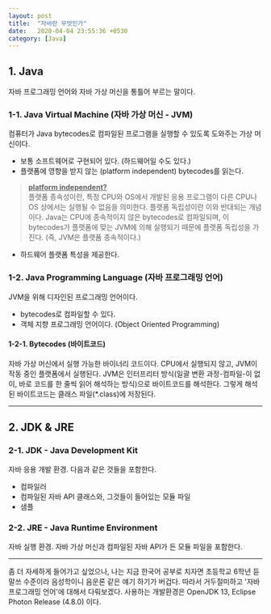 ```yaml
---
layout: post
title:  "자바란 무엇인가"
date:   2020-04-04 23:55:36 +0530
category: [Java]
---
```

  
## 1. Java
 자바 프로그래밍 언어와 자바 가상 머신을 통틀어 부르는 말이다.
 
### 1-1. Java Virtual Machine (자바 가상 머신 - JVM)
 컴퓨터가 Java bytecodes로 컴파일된 프로그램을 실행할 수 있도록 도와주는 가상 머신이다.
 - 보통 소프트웨어로 구현되어 있다. (하드웨어일 수도 있다.)
 - 플랫폼에 영향을 받지 않는 (platform independent) bytecodes를 읽는다.
 > **<U>platform independent?</U>**  
 > 플랫폼 종속성이란, 특정 CPU와 OS에서 개발된 응용 프로그램이 다른 CPU나 OS 상에서는 실행될 수 없음을 의미한다.
 > 플랫폼 독립성이란 이와 반대되는 개념이다. Java는 CPU에 종속적이지 않은 bytecodes로 컴파일되며,
 > 이 bytecodes가 플랫폼에 맞는 JVM에 의해 실행되기 때문에 플랫폼 독립성을 가진다. (즉, JVM은 플랫폼 종속적이다.)
 - 하드웨어 플랫폼 특성을 제공한다.
 
### 1-2. Java Programming Language (자바 프로그래밍 언어)
  JVM을 위해 디자인된 프로그래밍 언어이다.
  - bytecodes로 컴파일할 수 있다.
  - 객체 지향 프로그래밍 언어이다. (Object Oriented Programming)
 
#### 1-2-1. Bytecodes (바이트코드)
   자바 가상 머신에서 실행 가능한 바이너리 코드이다. CPU에서 실행되지 않고, JVM이 작동 중인 플랫폼에서 실행된다.
   JVM은 인터프리터 방식(일괄 변환 과정-컴파일-이 없이, 바로 코드를 한 줄씩 읽어 해석하는 방식)으로 바이트코드를 해석한다.
   그렇게 해석된 바이트코드는 클래스 파일(*.class)에 저장된다.
   
   
***
## 2. JDK & JRE

### 2-1. JDK - Java Development Kit
 자바 응용 개발 환경. 다음과 같은 것들을 포함한다.
  - 컴파일러
  - 컴파일된 자바 API 클래스와, 그것들이 들어있는 모듈 파일
  - 샘플

### 2-2. JRE - Java Runtime Environment
 자바 실행 환경. 자바 가상 머신과 컴파일된 자바 API가 든 모듈 파일을 포함한다.

***
좀 더 자세하게 들어가고 싶었으나, 나는 지금 한국어 공부로 치자면 초등학교 6학년 듣말쓰 수준이라 음성학이니 음운론 같은 얘기 하기가 버겁다. 따라서 거두절미하고 '자바 프로그래밍 언어'에 대해서 다뤄보겠다.
사용하는 개발환경은 OpenJDK 13, Eclipse Photon Release (4.8.0) 이다.